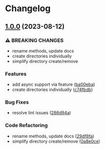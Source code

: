 # Changelog

## [1.0.0](https://github.com/kade-robertson/config-better-rs/compare/v0.1.0...v1.0.0) (2023-08-12)


### ⚠ BREAKING CHANGES

* rename methods, update docs
* create directories individually
* simplify directory create/remove

### Features

* add async support via feature ([ba00eba](https://github.com/kade-robertson/config-better-rs/commit/ba00eba8f4848fbf5bc6e396821e46863f2eafd3))
* create directories individually ([c74fbdb](https://github.com/kade-robertson/config-better-rs/commit/c74fbdbcd70c9e8b2006dea2ea44d7890f96918f))


### Bug Fixes

* resolve lint issues ([286d94a](https://github.com/kade-robertson/config-better-rs/commit/286d94a94eafec225786e12a5a584b976a3d7c14))


### Code Refactoring

* rename methods, update docs ([29df8fa](https://github.com/kade-robertson/config-better-rs/commit/29df8fa60692091868a366fc2ad6f6cffa35baf2))
* simplify directory create/remove ([0a8e0ce](https://github.com/kade-robertson/config-better-rs/commit/0a8e0ce9118243f1e0d2aa7e962edf19e2d92f7a))
